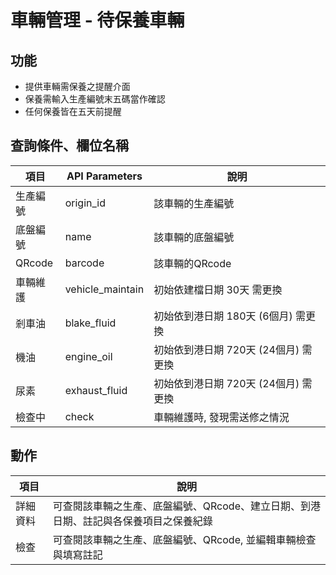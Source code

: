 # 車輛管理 - 待保養車輛

## 功能
* 提供車輛需保養之提醒介面
* 保養需輸入生產編號末五碼當作確認
* 任何保養皆在五天前提醒


## 查詢條件、欄位名稱
| 項目     | API Parameters   | 說明                               |
| -------- | ---------------- | -------------------------------- |
| 生產編號 | origin_id        | 該車輛的生產編號                     |
| 底盤編號 | name             | 該車輛的底盤編號                     |
| QRcode   | barcode          | 該車輛的QRcode                    |
| 車輛維護 | vehicle_maintain | 初始依建檔日期 30天 需更換           |
| 剎車油   | blake_fluid      | 初始依到港日期 180天 (6個月) 需更換  |
| 機油     | engine_oil       | 初始依到港日期 720天 (24個月) 需更換 |
| 尿素     | exhaust_fluid    | 初始依到港日期 720天 (24個月) 需更換 |
| 檢查中   | check            | 車輛維護時, 發現需送修之情況         |

## 動作
| 項目     | 說明                                                                    |
| -------- | ---------------------------------------------------------------------- |
| 詳細資料 | 可查閱該車輛之生產、底盤編號、QRcode、建立日期、到港日期、註記與各保養項目之保養紀錄  |
| 檢查     | 可查閱該車輛之生產、底盤編號、QRcode, 並編輯車輛檢查與填寫註記                   |